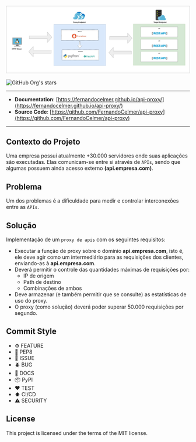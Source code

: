 ![](/docs/api-proxy.jpg)

![GitHub Org's stars](https://img.shields.io/github/stars/FernandoCelmer?label=FernandoCelmer&style=flat-square)

---

- **Documentation**: [https://fernandocelmer.github.io/api-proxy/](https://fernandocelmer.github.io/api-proxy/)
- **Source Code**: [https://github.com/FernandoCelmer/api-proxy](https://github.com/FernandoCelmer/api-proxy)

---

## Contexto do Projeto

Uma empresa possui atualmente +30.000 servidores onde suas aplicações são executadas. Elas comunicam-se entre si através de `APIs`, sendo que algumas possuem ainda acesso externo **(api.empresa.com)**.

## Problema

Um dos problemas é a dificuldade para medir e controlar interconexões entre as `APIs`.

## Solução

Implementação de um `proxy de apis` com os seguintes requisitos:

-  Executar a função de proxy sobre o domínio **api.empresa.com**, isto é, ele deve agir como um intermediário para as requisições dos clientes, enviando-as à **api.empresa.com**.
- Deverá permitir o controle das quantidades máximas de requisições por:
    - IP de origem
    - Path de destino
    - Combinações de ambos
- Deve armazenar (e também permitir que se consulte) as estatísticas de uso do proxy.
- O proxy (como solução) deverá poder superar 50.000 requisições por segundo.

## Commit Style

- ⚙️ FEATURE
- 📝 PEP8
- 📌 ISSUE
- 🪲 BUG
- 📘 DOCS
- 📦 PyPI
- ❤️️ TEST
- ⬆️ CI/CD
- ⚠️ SECURITY

## License

This project is licensed under the terms of the MIT license.
